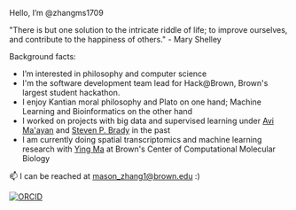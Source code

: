 Hello, I’m @zhangms1709

"There is but one solution to the intricate riddle of life; to improve ourselves, and contribute to the happiness of others." - Mary Shelley

Background facts:
- I’m interested in philosophy and computer science
- I'm the software development team lead for Hack@Brown, Brown's largest student hackathon.
- I enjoy Kantian moral philosophy and Plato on one hand; Machine Learning and Bioinformatics on the other hand
- I worked on projects with big data and supervised learning under [Avi Ma'ayan](https://labs.icahn.mssm.edu/maayanlab/) and [Steven P. Brady](http://bradylab.weebly.com/) in the past
- I am currently doing spatial transcriptomics and machine learning research with [Ying Ma](https://yingma0107.github.io/) at Brown's Center of Computational Molecular Biology

📫 I can be reached at mason_zhang1@brown.edu :)

<!--![visitors](https://vbr.wocr.tk/badge?page_id=zhangms1709.zhangms1709&color=00cf00)-->

[![ORCID](https://img.shields.io/badge/ORCID-0000--0001--9056--9193-blue?style=flat-square&logo=orcid&logoColor=white)](https://orcid.org/0000-0001-9056-9193)
